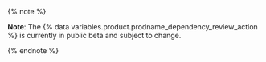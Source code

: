 {% note %}

**Note**: The {% data variables.product.prodname_dependency_review_action %} is currently in public beta and subject to change.

{% endnote %}